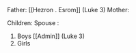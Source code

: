 Father: [[Hezron . Esrom]] (Luke 3)
Mother: 

Children:
Spouse : 
1) Boys
	[[Admin]] (Luke 3)
2) Girls
	